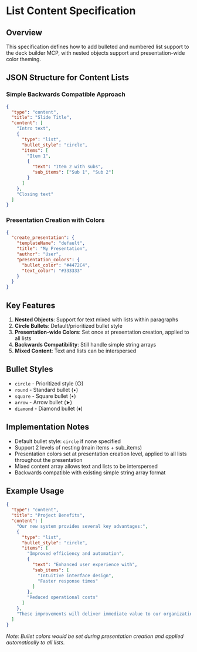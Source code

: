 # List Content Specification

## Overview
This specification defines how to add bulleted and numbered list support to the deck builder MCP, with nested objects support and presentation-wide color theming.

## JSON Structure for Content Lists

### Simple Backwards Compatible Approach

```json
{
  "type": "content",
  "title": "Slide Title",
  "content": [
    "Intro text",
    {
      "type": "list",
      "bullet_style": "circle",
      "items": [
        "Item 1",
        {
          "text": "Item 2 with subs",
          "sub_items": ["Sub 1", "Sub 2"]
        }
      ]
    },
    "Closing text"
  ]
}
```

### Presentation Creation with Colors

```json
{
  "create_presentation": {
    "templateName": "default",
    "title": "My Presentation",
    "author": "User",
    "presentation_colors": {
      "bullet_color": "#4472C4",
      "text_color": "#333333"
    }
  }
}
```

## Key Features

1. **Nested Objects**: Support for text mixed with lists within paragraphs
2. **Circle Bullets**: Default/prioritized bullet style 
3. **Presentation-wide Colors**: Set once at presentation creation, applied to all lists
4. **Backwards Compatibility**: Still handle simple string arrays
5. **Mixed Content**: Text and lists can be interspersed

## Bullet Styles

- `circle` - Prioritized style (○)
- `round` - Standard bullet (•)
- `square` - Square bullet (▪)
- `arrow` - Arrow bullet (➤)
- `diamond` - Diamond bullet (♦)

## Implementation Notes

- Default bullet style: `circle` if none specified
- Support 2 levels of nesting (main items + sub_items)
- Presentation colors set at presentation creation level, applied to all lists throughout the presentation
- Mixed content array allows text and lists to be interspersed
- Backwards compatible with existing simple string array format

## Example Usage

```json
{
  "type": "content",
  "title": "Project Benefits",
  "content": [
    "Our new system provides several key advantages:",
    {
      "type": "list",
      "bullet_style": "circle", 
      "items": [
        "Improved efficiency and automation",
        {
          "text": "Enhanced user experience with",
          "sub_items": [
            "Intuitive interface design",
            "Faster response times"
          ]
        },
        "Reduced operational costs"
      ]
    },
    "These improvements will deliver immediate value to our organization."
  ]
}
```

*Note: Bullet colors would be set during presentation creation and applied automatically to all lists.*